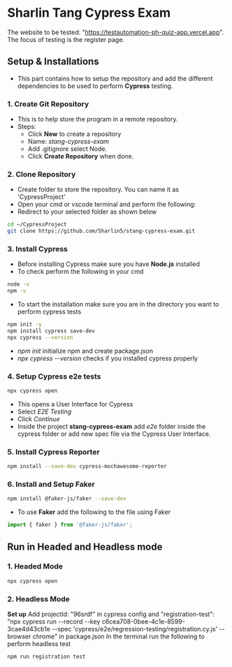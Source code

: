 # Sharlin Tang Cypress Exam
The website to be tested: "https://testautomation-ph-quiz-app.vercel.app". The focus of testing is the register page.

## Setup & Installations
- This part contains how to setup the repository and add the different dependencies to be used to perform **Cypress** testing.
### 1. Create Git Repository
- This is to help store the program in a remote repository.
- Steps:
    - Click **New** to create a repository
    - Name: *stang-cypress-exam*
    - Add .gitignore select Node.
    - Click **Create Repository** when done.
### 2. Clone Repository
- Create folder to store the repository. You can name it as 'CypressProject'
- Open your cmd or vscode terminal and perform the following:
- Redirect to your selected folder as shown below
```bash
cd ~/CypressProject
git clone https://github.com/Sharlin5/stang-cypress-exam.git
```
### 3. Install Cypress
- Before installing Cypress make sure you have **Node.js** installed
- To check perform the following in your cmd
```bash
node -v
npm -v
```
- To start the installation make sure you are in the directory you want to perform cypress tests
```bash
npm init -y
npm install cypress save-dev
npx cypress --version
```
- *npm init* initialize npm and create package.json 
- *npx cypress --version* checks if you installed cypress properly
### 4. Setup Cypress e2e tests
```bash
npx cypress open
```
- This opens a User Interface for Cypress
- Select *E2E Testing*
- Click *Continue*
- Inside the project **stang-cypress-exam** add *e2e* folder inside the cypress folder or add new spec file via the Cypress User Interface.
### 5. Install Cypress Reporter
```bash
npm install --save-dev cypress-mochawesome-reporter
```
### 6. Install and Setup Faker
```bash
npm install @faker-js/faker --save-dev
```
- To use **Faker** add the following to the file using Faker
```js
import { faker } from '@faker-js/faker';
```

## Run in Headed and Headless mode
### 1. Headed Mode
```bash
npx cypress open
```
### 2. Headless Mode
**Set up**
Add projectId: "96srdf" in cypress config and "registration-test": "npx cypress run --record --key c6cea708-0bee-4c1e-8599-3cae4d43cb1e --spec 'cypress/e2e/regression-testing/registration.cy.js' --browser chrome" in package.json
In the terminal run the following to perform headless test
```bash
npm run registration test
```



